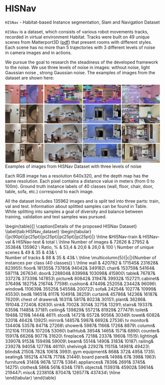 # HISNav
`HISNav` - Habitat-based Instance segmentation, Slam and Navigation Dataset

`HISNav` is a dataset, which consists of various robot movements tracks, recorded in virtual environment Habitat. Tracks were built on 49 unique scenes from Matterport3D ([pdf](https://arxiv.org/pdf/1709.06158.pdf)) that present rooms with different styles. Each scene has no more than 5 trajectories with 3 different levels of noise in camera images and in actions.

We pursue the goal to research the steadiness of the developed framework to the noise. We use three levels of noise in images: without noise, light Gaussian noise , strong Gaussian noise. The examples of images from the dataset are shown here:

![](imgs/Figure_Dataset_Images.jpg)
Examples of images from HISNav Dataset with three levels of noise

Each RGB image has a resolution 640x320, and the depth map has the same resolution. Each pixel contains a distance value in meters (from 0 to 100m). Ground truth instance labels of 40 classes (wall, floor, chair, door, table, sofa, etc.) correspond to each image. 

All the dataset includes 135962 images and is split ted into three parts: train, val and test. Information about splitted samples can be found in Table. While splitting into samples a goal of diversity and balance between training, validation and test samples was pursued.

\begin{table}[]
\caption{Details of the proposed HISNav Dataset}
\label{tab:HISNav_dataset}
\begin{tabular}{|p{90pt}|p{25pt}|p{25pt}|p{25pt}|p{25pt}|}
\hline
&HISNav-train	& HISNav-val & HISNav-test & total \\ \hline
Number of images &	72626 &	27952 &	35384& 	135962  \\
Ratio, \% &	53,4 &	20,6 &	26,0 &	100 \\
Number of unique scenes & 49 &	35 &	43& \\	
Number of tracks &	88 &	35 &	43& \\
\hline
\multicolumn{5}{|c|}{Number of instances per class (40 classes)} \\ \hline
wall &	420782 &	171545&	231628&	823955\\
floor&	181355&	73785&	94042&	349182\\
chair&	153759&	54164&	59711&	267634\\
door&	228804&	83998&	103098&	415900\\
table&	76787&	33727&	37339&	147853\\
picture&	80842&	31947&	39932&	152721\\
cabinet&	37649&	18275&	21674&	77598\\
cushion&	47449&	25205&	23442&	96096\\
window&	110639&	35525&	54558&	200722\\
sofa&	24254&	10277&	10999&	45530\\
bed&	19651&	8117&	10491&	38259\\
curtain&	45786&	14236&	16187&	76209\\
chest of drawers&	16311&	5817&	8023&	30151\\
plant&	36286&	19104&	27240&	82630\\
sink&	7002&	3014&	3275&	13291\\
stairs&	19337&	6359&	11485&	37181\\
ceiling&	139829&	55721&	81929&	277479\\
toilet&	1948&	1219&	1444&	4611\\
stool&	14721&	6572&	9056&	30349\\
towel&	6082&	3201&	4642&	13925\\
mirror&	14857&	5987&	6692&	27536\\
tv monitor&	13440&	5357&	8471&	27268\\
shower&	5987&	1166&	1726&	8879\\
column&	31210&	11130&	10720&	53060\\
bathtub&	3854&	1465&	1571&	6890\\
counter&	15917&	6626&	9077&	31620\\
fireplace&	7218&	2337&	1960&	11515\\
lighting&	33907&	9153&	15949&	59009\\
beam&	5514&	1490&	3183&	10187\\
railing&	23927&	9405&	12778&	46110\\
shelving&	22927&	11515&	14981&	49423\\
blinds&	2150&	782&	1061&	3993\\
gym equipment&	868&	372&	495&	1735\\
seating&	19521&	4747&	7178&	31446\\
board panel& 1498&	67&	398&	1963\\
furniture&	3140&	967&	1277&	5384\\
appliances&	7839&	2691&	3745&	14275\\
clothes&	586&	561&	634&	1781\\
objects&	113931&	45902&	59614&	219447\\
misc&	223810&	87047&	126577&	437434\\
\hline	
\end{tabular}
\end{table}
